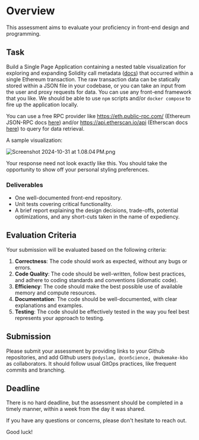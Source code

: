 # Overview

This assessment aims to evaluate your proficiency in front-end design and programming.

## Task

Build a Single Page Application containing a nested table visualization for exploring and expanding Solidity call metadata ([docs](https://www.quicknode.com/guides/ethereum-development/transactions/ethereum-transaction-calldata)) that occurred within a single Ethereum transaction. The raw transaction data can be statically stored within a JSON file in your codebase, or you can take an input from the user and proxy requests for data. You can use any front-end framework that you like. We should be able to use `npm` scripts and/or `docker compose` to fire up the application locally.

You can use a free RPC provider like https://eth.public-rpc.com/ (Ethereum JSON-RPC docs [here](https://ethereum.org/en/developers/docs/apis/json-rpc/)) and/or https://api.etherscan.io/api (Etherscan docs [here](https://docs.etherscan.io/)) to query for data retrieval.

A sample visualization:

![Screenshot 2024-10-31 at 1.08.04 PM.png](https://prod-files-secure.s3.us-west-2.amazonaws.com/c1e224e2-b5f7-4bde-b151-d3fb33a4a9b4/283e0ece-84c8-4aee-90df-98fa2e5571b1/Screenshot_2024-10-31_at_1.08.04_PM.png)

Your response need not look exactly like this. You should take the opportunity to show off your personal styling preferences.

### Deliverables

- One well-documented front-end repository.
- Unit tests covering critical functionality.
- A brief report explaining the design decisions, trade-offs, potential optimizations, and any short-cuts taken in the name of expediency.

## Evaluation Criteria

Your submission will be evaluated based on the following criteria:

1. **Correctness**: The code should work as expected, without any bugs or errors.
2. **Code Quality**: The code should be well-written, follow best practices, and adhere to coding standards and conventions (idiomatic code).
3. **Efficiency**: The code should make the best possible use of available memory and compute resources.
4. **Documentation**: The code should be well-documented, with clear explanations and examples.
5. **Testing**: The code should be effectively tested in the way you feel best represents your approach to testing.

## Submission

Please submit your assessment by providing links to your Github repositories, and add Github users `@odyslam, @con5cience, @makemake-kbo` as collaborators. It should follow usual GitOps practices, like frequent commits and branching.

## Deadline

There is no hard deadline, but the assessment should be completed in a timely manner, within a week from the day it was shared.

If you have any questions or concerns, please don't hesitate to reach out.

Good luck!